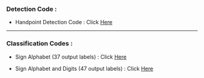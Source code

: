### Detection Code : 

- Handpoint Detection Code : Click [Here](https://github.com/SMRayeed/BdSL47-Recognition/blob/main/Codes/Hand%20Keypoint%20Detection%20using%20Hand%20Landmark%20Model.py)

<hr>

### Classification Codes : 

- Sign Alphabet (37 output labels) : Click [Here](https://github.com/SMRayeed/BdSL47-Recognition/blob/main/Codes/BdSL37%20Finalized%20Code.ipynb)

- Sign Alphabet and Digits (47 output labels) : Click [Here](https://github.com/SMRayeed/BdSL47-Recognition/blob/main/Codes/BdSL47%20Finalized%20Code.ipynb)
